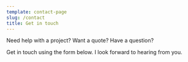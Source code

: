 ```yaml
---
template: contact-page
slug: /contact
title: Get in touch
---
```

Need help with a project? Want a quote? Have a question?

Get in touch using the form below. I look forward to hearing from you.